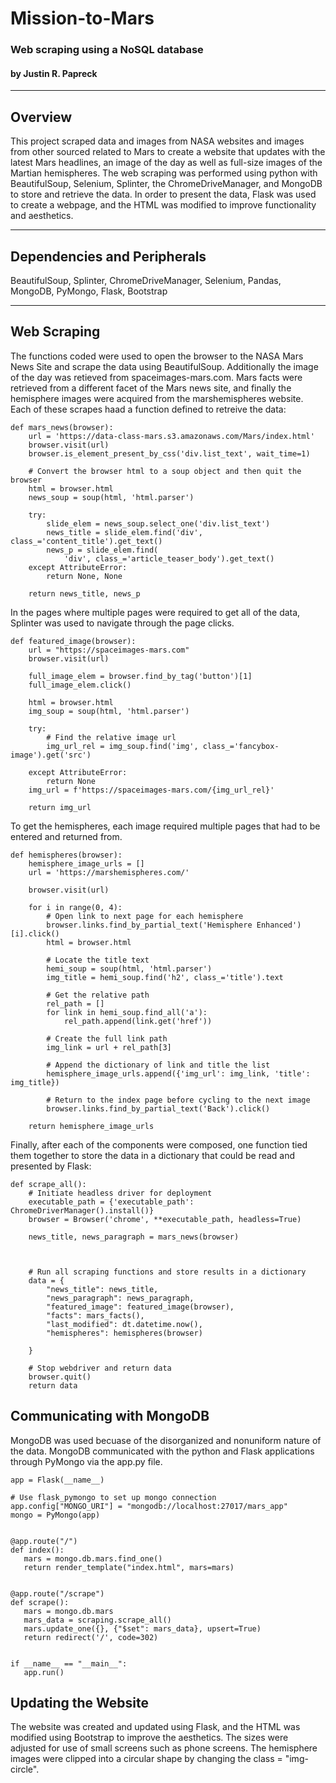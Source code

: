 # Mission-to-Mars
### Web scraping using a NoSQL database
#### by Justin R. Papreck
---

## Overview
This project scraped data and images from NASA websites and images from other sourced related to Mars to create a website that updates with the latest Mars headlines, an image of the day as well as full-size images of the Martian hemispheres. The web scraping was performed using python with BeautifulSoup, Selenium, Splinter, the ChromeDriveManager, and MongoDB to store and retrieve the data. In order to present the data, Flask was used to create a webpage, and the HTML was modified to improve functionality and aesthetics. 

---
## Dependencies and Peripherals
BeautifulSoup, Splinter, ChromeDriveManager, Selenium, Pandas, MongoDB, PyMongo, Flask, Bootstrap

---
## Web Scraping
The functions coded were used to open the browser to the NASA Mars News Site and scrape the data using BeautifulSoup. Additionally the image of the day was retieved from spaceimages-mars.com. Mars facts were retrieved from a different facet of the Mars news site, and finally the hemisphere images were acquired from the marshemispheres website. Each of these scrapes haad a function defined to retreive the data: 

```
def mars_news(browser):
    url = 'https://data-class-mars.s3.amazonaws.com/Mars/index.html'
    browser.visit(url)
    browser.is_element_present_by_css('div.list_text', wait_time=1)

    # Convert the browser html to a soup object and then quit the browser
    html = browser.html
    news_soup = soup(html, 'html.parser')
  
    try:
        slide_elem = news_soup.select_one('div.list_text')       
        news_title = slide_elem.find('div', class_='content_title').get_text()
        news_p = slide_elem.find(
            'div', class_='article_teaser_body').get_text()
    except AttributeError:
        return None, None

    return news_title, news_p 
```

In the pages where multiple pages were required to get all of the data, Splinter was used to navigate through the page clicks. 

```
def featured_image(browser):
    url = "https://spaceimages-mars.com"
    browser.visit(url)

    full_image_elem = browser.find_by_tag('button')[1]
    full_image_elem.click()

    html = browser.html
    img_soup = soup(html, 'html.parser')

    try:
        # Find the relative image url
        img_url_rel = img_soup.find('img', class_='fancybox-image').get('src')

    except AttributeError:
        return None
    img_url = f'https://spaceimages-mars.com/{img_url_rel}'

    return img_url
```

To get the hemispheres, each image required multiple pages that had to be entered and returned from. 

```
def hemispheres(browser):
    hemisphere_image_urls = []
    url = 'https://marshemispheres.com/'

    browser.visit(url)

    for i in range(0, 4):
        # Open link to next page for each hemisphere
        browser.links.find_by_partial_text('Hemisphere Enhanced')[i].click()
        html = browser.html

        # Locate the title text
        hemi_soup = soup(html, 'html.parser')
        img_title = hemi_soup.find('h2', class_='title').text

        # Get the relative path
        rel_path = []
        for link in hemi_soup.find_all('a'):
            rel_path.append(link.get('href'))

        # Create the full link path
        img_link = url + rel_path[3]

        # Append the dictionary of link and title the list
        hemisphere_image_urls.append({'img_url': img_link, 'title': img_title})

        # Return to the index page before cycling to the next image
        browser.links.find_by_partial_text('Back').click()

    return hemisphere_image_urls
```

Finally, after each of the components were composed, one function tied them together to store the data in a dictionary that could be read and presented by Flask:

```
def scrape_all():
    # Initiate headless driver for deployment
    executable_path = {'executable_path': ChromeDriverManager().install()}
    browser = Browser('chrome', **executable_path, headless=True)

    news_title, news_paragraph = mars_news(browser)
    


    # Run all scraping functions and store results in a dictionary
    data = {
        "news_title": news_title,
        "news_paragraph": news_paragraph,
        "featured_image": featured_image(browser),
        "facts": mars_facts(),
        "last_modified": dt.datetime.now(), 
        "hemispheres": hemispheres(browser)
        
    }

    # Stop webdriver and return data
    browser.quit()
    return data
```

## Communicating with MongoDB
MongoDB was used becuase of the disorganized and nonuniform nature of the data. MongoDB communicated with the python and Flask applications through PyMongo via the app.py file. 

```
app = Flask(__name__)

# Use flask_pymongo to set up mongo connection
app.config["MONGO_URI"] = "mongodb://localhost:27017/mars_app"
mongo = PyMongo(app)


@app.route("/")
def index():
   mars = mongo.db.mars.find_one()
   return render_template("index.html", mars=mars)


@app.route("/scrape")
def scrape():
   mars = mongo.db.mars
   mars_data = scraping.scrape_all()
   mars.update_one({}, {"$set": mars_data}, upsert=True)
   return redirect('/', code=302)


if __name__ == "__main__":
   app.run()
```

## Updating the Website
The website was created and updated using Flask, and the HTML was modified using Bootstrap to improve the aesthetics. The sizes were adjusted for use of small screens such as phone screens. The hemisphere images were clipped into a circular shape by changing the class = "img-circle".
